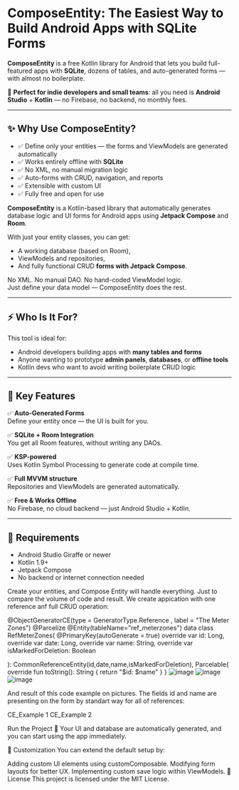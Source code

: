# ComposeEntity: The Easiest Way to Build Android Apps with SQLite Forms

**ComposeEntity** is a free Kotlin library for Android that lets you build full-featured apps with **SQLite**, dozens of tables, and auto-generated forms — with almost no boilerplate.

🚀 **Perfect for indie developers and small teams**: all you need is **Android Studio** + **Kotlin** — no Firebase, no backend, no monthly fees.

---

## ✨ Why Use ComposeEntity?

- ✅ Define only your entities — the forms and ViewModels are generated automatically
- ✅ Works entirely offline with **SQLite**
- ✅ No XML, no manual migration logic
- ✅ Auto-forms with CRUD, navigation, and reports
- ✅ Extensible with custom UI
- ✅ Fully free and open for use


**ComposeEntity** is a Kotlin-based library that automatically generates database logic and UI forms for Android apps using **Jetpack Compose** and **Room**.

With just your entity classes, you can get:
- A working database (based on Room),
- ViewModels and repositories,
- And fully functional CRUD **forms with Jetpack Compose**.

No XML. No manual DAO. No hand-coded ViewModel logic.  
Just define your data model — ComposeEntity does the rest.

---

## ⚡ Who Is It For?

This tool is ideal for:
- Android developers building apps with **many tables and forms**
- Anyone wanting to prototype **admin panels**, **databases**, or **offline tools**
- Kotlin devs who want to avoid writing boilerplate CRUD logic

---

## 🚀 Key Features

✅ **Auto-Generated Forms**  
Define your entity once — the UI is built for you.

✅ **SQLite + Room Integration**  
You get all Room features, without writing any DAOs.

✅ **KSP-powered**  
Uses Kotlin Symbol Processing to generate code at compile time.

✅ **Full MVVM structure**  
Repositories and ViewModels are generated automatically.

✅ **Free & Works Offline**  
No Firebase, no cloud backend — just Android Studio + Kotlin.

---

## 🧰 Requirements

- Android Studio Giraffe or newer
- Kotlin 1.9+
- Jetpack Compose
- No backend or internet connection needed

Create your entities, and Compose Entity will handle everything. Just to compare the volume of code and result. We create appication with one reference anf full CRUD operation:

@ObjectGeneratorCE(type = GeneratorType.Reference
    , label = "The Meter Zones")
@Parcelize
@Entity(tableName="ref_meterzones")
data class RefMeterZones(
    @PrimaryKey(autoGenerate = true)
    override var id: Long,
    override var date: Long,
    override var name: String,
    override var isMarkedForDeletion: Boolean

): CommonReferenceEntity(id,date,name,isMarkedForDeletion), Parcelable{
    override fun toString(): String {
        return "$id: $name"
    }
}
![image](https://github.com/user-attachments/assets/b8b0b893-7e2a-493b-8429-92983c2c7f35)
![image](https://github.com/user-attachments/assets/38aac061-1180-4841-87d1-09ef9cfb65a8)
![image](https://github.com/user-attachments/assets/6bbd9e59-dd71-4b48-8dd8-7db3e3f22908)

And result of this code example on pictures. The fields id and name are presenting on the form by standart way for all of references:

CE_Example 1 CE_Example 2

Run the Project 🚀
Your UI and database are automatically generated, and you can start using the app immediately.

📝 Customization
You can extend the default setup by:

Adding custom UI elements using customComposable.
Modifying form layouts for better UX.
Implementing custom save logic within ViewModels.
📜 License
This project is licensed under the MIT License.
